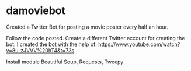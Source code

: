 # damoviebot
Created a Twitter Bot for posting a movie poster every half an hour. 

Follow the code posted. 
Create a different Twitter account for creating the bot. 
I created the bot with the help of: 
https://www.youtube.com/watch?v=8u-zJVVV%20hT4&t=73s

Install module Beautiful Soup, Requests, Tweepy
